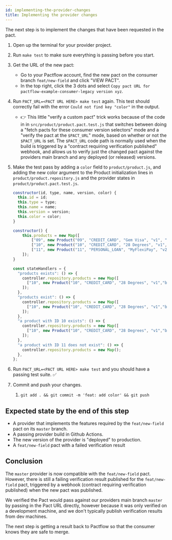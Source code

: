 ```yaml
---
id: implementing-the-provider-changes
title: Implementing the provider changes
---
```


The next step is to implement the changes that have been requested in the pact.

1. Open up the terminal for your provider project.

1. Run `make test` to make sure everything is passing before you start.

1. Get the URL of the new pact:
    * Go to your Pactflow account, find the new pact on the consumer branch `feat/new-field` and click "VIEW PACT".
    * In the top right, click the 3 dots and select `Copy pact URL for pactflow-example-consumer-legacy version xyz`.

2. Run `PACT_URL=<PACT URL HERE> make test` again. This test should correctly fail with the error `Could not find key "color"` in the output.
    * 👉 This little "verify a custom pact" trick works because of the code in in `src/product/product.pact.test.js` that switches between doing a "fetch pacts for these consumer version selectors" mode and a "verify the pact at the `$PACT_URL`" mode, based on whether or not the `$PACT_URL` is set. The `$PACT_URL` code path is normally used when the build is triggered by a "contract requiring verification published" webhook, and allows us to verify just the changed pact against the providers main branch and any deployed (or released) versions.

3. Make the test pass by adding a `color` field to `product/product.js`, and adding the new color argument to the Product initialization lines in `product/product.repository.js` and the provider states in `product/product.pact.test.js`.

    ```js
    constructor(id, type, name, version, color) {
      this.id = id;
      this.type = type;
      this.name = name;
      this.version = version;
      this.color = color;
    }
    ```

    ```js
    constructor() {
        this.products = new Map([
            ["09", new Product("09", "CREDIT_CARD", "Gem Visa", "v1", "green")],
            ["10", new Product("10", "CREDIT_CARD", "28 Degrees", "v1", "blue")],
            ["11", new Product("11", "PERSONAL_LOAN", "MyFlexiPay", "v2", "yellow")],
        ]);
    }
    ```

    ```js
    const stateHandlers = {
      "products exists": () => {
        controller.repository.products = new Map([
          ["10", new Product("10", "CREDIT_CARD", "28 Degrees", "v1","blue")],
        ]);
      },
      "products exist": () => {
        controller.repository.products = new Map([
          ["10", new Product("10", "CREDIT_CARD", "28 Degrees", "v1","blue")],
        ]);
      },
      "a product with ID 10 exists": () => {
        controller.repository.products = new Map([
          ["10", new Product("10", "CREDIT_CARD", "28 Degrees", "v1","blue")],
        ]);
      },
      "a product with ID 11 does not exist": () => {
        controller.repository.products = new Map();
      },
    };
    ```

4. Run `PACT_URL=<PACT URL HERE> make test` and you should have a passing test suite. ✅

5. Commit and push your changes.
   1. `git add . && git commit -m 'feat: add color' && git push`

## Expected state by the end of this step

* A provider that implements the features required by the `feat/new-field` pact on its `master` branch.
* A passing provider build in Github Actions.
* The new version of the provider is "deployed" to production.
* A `feat/new-field` pact with a failed verification result

## Conclusion

The `master` provider is now compatible with the `feat/new-field` pact. However, there is still a failing verification result published for the `feat/new-field` pact, triggered by a webhook (contract requiring verification published) when the new pact was published.

We verified the Pact would pass against our providers main branch `master` by passing in the Pact URL directly, however because it was only verified on a development machine, and we don't typically publish verification results from dev machines.

The next step is getting a result back to Pactflow so that the consumer knows they are safe to merge.
